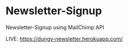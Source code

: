 # Newsletter-Signup
Newsletter-Signup using MailChimp API

LIVE:    https://dungy-newsletter.herokuapp.com/



